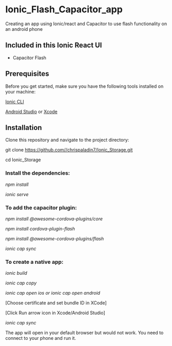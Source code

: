 # Ionic_Flash_Capacitor_app
Creating an app using Ionic/react and Capacitor to use flash functionality on an android phone  

## Included in this Ionic React UI
* Capacitor Flash



## Prerequisites
Before you get started, make sure you have the following tools installed on your machine:


[Ionic CLI](https://ionicframework.com/)

[Android Studio](https://developer.android.com/studio?gclid=CjwKCAiAqt-dBhBcEiwATw-ggJOqMZ-z3DKScVdQGPzUbqomZiE08FLB26xax_Am4ZI-ZuDOGoOcFBoC1XoQAvD_BwE&gclsrc=aw.ds)
or
[Xcode](https://developer.apple.com/xcode/)

## Installation
Clone this repository and navigate to the project directory:

git clone https://github.com//chrispaladin7/Ionic_Storage.git

cd Ionic_Storage


### Install the dependencies:

*npm install*

*ionic serve*

### To add the capacitor plugin:

*npm install @awesome-cordova-plugins/core*

*npm install cordova-plugin-flash*

*npm install @awesome-cordova-plugins/flash*

*ionic cap sync*

### To create a native app:

*ionic build*

*ionic cap copy*

*ionic cap open ios or ionic cap open android*

[Choose certificate and set bundle ID in XCode]

[Click Run arrow icon in Xcode/Android Studio]

*ionic cap sync*



The app will open in your default browser but would not work. You need to connect to your phone and run it.
